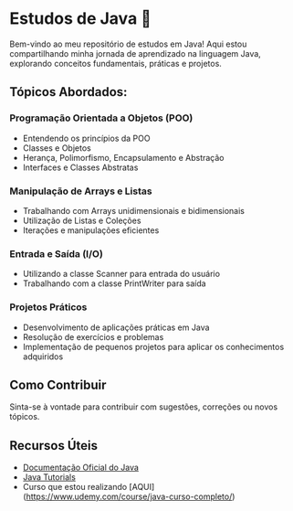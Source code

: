 # Estudos de Java 🚀

Bem-vindo ao meu repositório de estudos em Java! Aqui estou compartilhando minha jornada de aprendizado na linguagem Java, explorando conceitos fundamentais, práticas e projetos.

## Tópicos Abordados:

### Programação Orientada a Objetos (POO)
- Entendendo os princípios da POO
- Classes e Objetos
- Herança, Polimorfismo, Encapsulamento e Abstração
- Interfaces e Classes Abstratas

### Manipulação de Arrays e Listas
- Trabalhando com Arrays unidimensionais e bidimensionais
- Utilização de Listas e Coleções
- Iterações e manipulações eficientes

### Entrada e Saída (I/O)
- Utilizando a classe Scanner para entrada do usuário
- Trabalhando com a classe PrintWriter para saída

### Projetos Práticos
- Desenvolvimento de aplicações práticas em Java
- Resolução de exercícios e problemas
- Implementação de pequenos projetos para aplicar os conhecimentos adquiridos

## Como Contribuir
Sinta-se à vontade para contribuir com sugestões, correções ou novos tópicos.

## Recursos Úteis
- [Documentação Oficial do Java](https://docs.oracle.com/en/java/)
- [Java Tutorials](https://docs.oracle.com/javase/tutorial/)
- Curso que estou realizando [AQUI] (https://www.udemy.com/course/java-curso-completo/)

